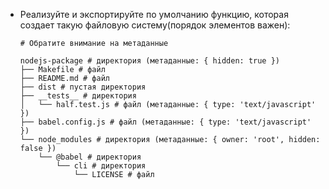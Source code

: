 - Реализуйте и экспортируйте по умолчанию функцию, которая создает такую файловую систему(порядок элементов важен):

  ```
  # Обратите внимание на метаданные
  
  nodejs-package # директория (метаданные: { hidden: true })
  ├── Makefile # файл
  ├── README.md # файл
  ├── dist # пустая директория
  ├── __tests__ # директория
  │   └── half.test.js # файл (метаданные: { type: 'text/javascript' })
  ├── babel.config.js # файл (метаданные: { type: 'text/javascript' })
  └── node_modules # директория (метаданные: { owner: 'root', hidden: false })
      └── @babel # директория
          └── cli # директория
              └── LICENSE # файл
  ```
